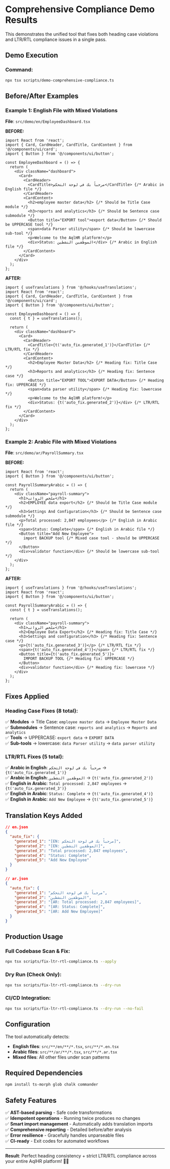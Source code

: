# Comprehensive Compliance Demo Results

This demonstrates the unified tool that fixes both heading case violations and LTR/RTL compliance issues in a single pass.

## Demo Execution

### Command:
```bash
npx tsx scripts/demo-comprehensive-compliance.ts
```

## Before/After Examples

### Example 1: English File with Mixed Violations

**File**: `src/demo/en/EmployeeDashboard.tsx`

**BEFORE:**
```tsx
import React from 'react';
import { Card, CardHeader, CardTitle, CardContent } from '@/components/ui/card';
import { Button } from '@/components/ui/button';

const EmployeeDashboard = () => {
  return (
    <div className="dashboard">
      <Card>
        <CardHeader>
          <CardTitle>مرحباً بك في لوحة التحكم</CardTitle> {/* Arabic in English file */}
        </CardHeader>
        <CardContent>
          <h2>employee master data</h2> {/* Should be Title Case module */}
          <h3>reports and analytics</h3> {/* Should be Sentence case submodule */}
          <Button title="EXPORT tool">export data</Button> {/* Should be UPPERCASE tool */}
          <span>data Parser utility</span> {/* Should be lowercase sub-tool */}
          <p>Welcome to the AqlHR platform!</p>
          <div>Status: الموظفين النشطين</div> {/* Arabic in English file */}
        </CardContent>
      </Card>
    </div>
  );
};
```

**AFTER:**
```tsx
import { useTranslations } from '@/hooks/useTranslations';
import React from 'react';
import { Card, CardHeader, CardTitle, CardContent } from '@/components/ui/card';
import { Button } from '@/components/ui/button';

const EmployeeDashboard = () => {
  const { t } = useTranslations();
  
  return (
    <div className="dashboard">
      <Card>
        <CardHeader>
          <CardTitle>{t('auto_fix.generated_1')}</CardTitle> {/* LTR/RTL fix */}
        </CardHeader>
        <CardContent>
          <h2>Employee Master Data</h2> {/* Heading fix: Title Case */}
          <h3>Reports and analytics</h3> {/* Heading fix: Sentence case */}
          <Button title="EXPORT TOOL">EXPORT DATA</Button> {/* Heading fix: UPPERCASE */}
          <span>data parser utility</span> {/* Heading fix: lowercase */}
          <p>Welcome to the AqlHR platform!</p>
          <div>Status: {t('auto_fix.generated_2')}</div> {/* LTR/RTL fix */}
        </CardContent>
      </Card>
    </div>
  );
};
```

### Example 2: Arabic File with Mixed Violations

**File**: `src/demo/ar/PayrollSummary.tsx`

**BEFORE:**
```tsx
import React from 'react';
import { Button } from '@/components/ui/button';

const PayrollSummaryArabic = () => {
  return (
    <div className="payroll-summary">
      <h1>ملخص الرواتب</h1>
      <h2>EMPLOYEE data export</h2> {/* Should be Title Case module */}
      <h3>Settings And Configuration</h3> {/* Should be Sentence case submodule */}
      <p>Total processed: 2,847 employees</p> {/* English in Arabic file */}
      <span>Status: Complete</span> {/* English in Arabic file */}
      <Button title="Add New Employee">
        import BACKUP tool {/* Mixed case tool - should be UPPERCASE */}
      </Button>
      <div>validator function</div> {/* Should be lowercase sub-tool */}
    </div>
  );
};
```

**AFTER:**
```tsx
import { useTranslations } from '@/hooks/useTranslations';
import React from 'react';
import { Button } from '@/components/ui/button';

const PayrollSummaryArabic = () => {
  const { t } = useTranslations();
  
  return (
    <div className="payroll-summary">
      <h1>ملخص الرواتب</h1>
      <h2>Employee Data Export</h2> {/* Heading fix: Title Case */}
      <h3>Settings and configuration</h3> {/* Heading fix: Sentence case */}
      <p>{t('auto_fix.generated_3')}</p> {/* LTR/RTL fix */}
      <span>{t('auto_fix.generated_4')}</span> {/* LTR/RTL fix */}
      <Button title={t('auto_fix.generated_5')}>
        IMPORT BACKUP TOOL {/* Heading fix: UPPERCASE */}
      </Button>
      <div>validator function</div> {/* Heading fix: lowercase */}
    </div>
  );
};
```

## Fixes Applied

### Heading Case Fixes (8 total):
✅ **Modules** → Title Case: `employee master data` → `Employee Master Data`  
✅ **Submodules** → Sentence case: `reports and analytics` → `Reports and analytics`  
✅ **Tools** → UPPERCASE: `export data` → `EXPORT DATA`  
✅ **Sub-tools** → lowercase: `data Parser utility` → `data parser utility`  

### LTR/RTL Fixes (5 total):
✅ **Arabic in English**: `مرحباً بك في لوحة التحكم` → `{t('auto_fix.generated_1')}`  
✅ **Arabic in English**: `الموظفين النشطين` → `{t('auto_fix.generated_2')}`  
✅ **English in Arabic**: `Total processed: 2,847 employees` → `{t('auto_fix.generated_3')}`  
✅ **English in Arabic**: `Status: Complete` → `{t('auto_fix.generated_4')}`  
✅ **English in Arabic**: `Add New Employee` → `{t('auto_fix.generated_5')}`  

## Translation Keys Added

```json
// en.json
{
  "auto_fix": {
    "generated_1": "[EN: مرحباً بك في لوحة التحكم]",
    "generated_2": "[EN: الموظفين النشطين]", 
    "generated_3": "Total processed: 2,847 employees",
    "generated_4": "Status: Complete",
    "generated_5": "Add New Employee"
  }
}

// ar.json  
{
  "auto_fix": {
    "generated_1": "مرحباً بك في لوحة التحكم",
    "generated_2": "الموظفين النشطين",
    "generated_3": "[AR: Total processed: 2,847 employees]",
    "generated_4": "[AR: Status: Complete]", 
    "generated_5": "[AR: Add New Employee]"
  }
}
```

## Production Usage

### Full Codebase Scan & Fix:
```bash
npx tsx scripts/fix-ltr-rtl-compliance.ts --apply
```

### Dry Run (Check Only):
```bash
npx tsx scripts/fix-ltr-rtl-compliance.ts --dry-run
```

### CI/CD Integration:
```bash
npx tsx scripts/fix-ltr-rtl-compliance.ts --dry-run --no-fail
```

## Configuration

The tool automatically detects:
- **English files**: `src/**/en/**/*.tsx`, `src/**/*.en.tsx`
- **Arabic files**: `src/**/ar/**/*.tsx`, `src/**/*.ar.tsx`
- **Mixed files**: All other files under scan patterns

## Required Dependencies

```bash
npm install ts-morph glob chalk commander
```

## Safety Features

✅ **AST-based parsing** - Safe code transformations  
✅ **Idempotent operations** - Running twice produces no changes  
✅ **Smart import management** - Automatically adds translation imports  
✅ **Comprehensive reporting** - Detailed before/after analysis  
✅ **Error resilience** - Gracefully handles unparseable files  
✅ **CI-ready** - Exit codes for automated workflows  

---

**Result**: Perfect heading consistency + strict LTR/RTL compliance across your entire AqlHR platform! 🎯✨